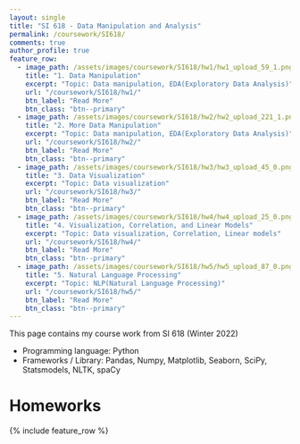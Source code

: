```yaml
---
layout: single
title: "SI 618 - Data Manipulation and Analysis"
permalink: /coursework/SI618/
comments: true
author_profile: true
feature_row:
  - image_path: /assets/images/coursework/SI618/hw1/hw1_upload_59_1.png
    title: "1. Data Manipulation"
    excerpt: "Topic: Data manipulation, EDA(Exploratory Data Analysis)"
    url: "/coursework/SI618/hw1/"
    btn_label: "Read More"
    btn_class: "btn--primary"	
  - image_path: /assets/images/coursework/SI618/hw2/hw2_upload_221_1.png
    title: "2. More Data Manipulation"
    excerpt: "Topic: Data manipulation, EDA(Exploratory Data Analysis)"
    url: "/coursework/SI618/hw2/"
    btn_label: "Read More"
    btn_class: "btn--primary"
  - image_path: /assets/images/coursework/SI618/hw3/hw3_upload_45_0.png
    title: "3. Data Visualization"
    excerpt: "Topic: Data visualization"
    url: "/coursework/SI618/hw3/"
    btn_label: "Read More"
    btn_class: "btn--primary"
  - image_path: /assets/images/coursework/SI618/hw4/hw4_upload_25_0.png
    title: "4. Visualization, Correlation, and Linear Models"
    excerpt: "Topic: Data visualization, Correlation, Linear models"
    url: "/coursework/SI618/hw4/"
    btn_label: "Read More"
    btn_class: "btn--primary"
  - image_path: /assets/images/coursework/SI618/hw5/hw5_upload_87_0.png
    title: "5. Natural Language Processing"
    excerpt: "Topic: NLP(Natural Language Processing)"
    url: "/coursework/SI618/hw5/"
    btn_label: "Read More"
    btn_class: "btn--primary"
---
```


This page contains my course work from SI 618 (Winter 2022)

- Programming language: Python
- Frameworks / Library: Pandas, Numpy, Matplotlib, Seaborn, SciPy, Statsmodels, NLTK, spaCy

# Homeworks

 {% include feature_row %}
